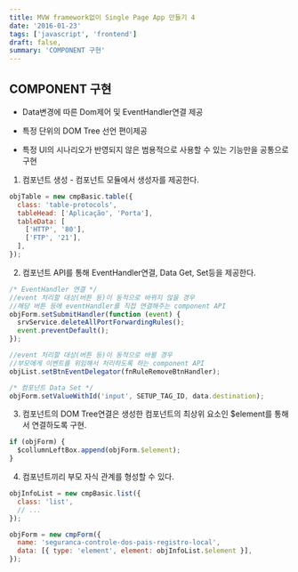 ```yaml
---
title: MVW framework없이 Single Page App 만들기 4
date: '2016-01-23'
tags: ['javascript', 'frontend']
draft: false,
summary: 'COMPONENT 구현'
---
```


## COMPONENT 구현

- Data변경에 따른 Dom제어 및 EventHandler연결 제공

- 특정 단위의 DOM Tree 선언 편이제공

- 특정 UI의 시나리오가 반영되지 않은 범용적으로 사용할 수 있는 기능만을 공통으로 구현

1.  컴포넌트 생성 - 컴포넌트 모듈에서 생성자를 제공한다.

```js
objTable = new cmpBasic.table({
  class: 'table-protocols',
  tableHead: ['Aplicação', 'Porta'],
  tableData: [
    ['HTTP', '80'],
    ['FTP', '21'],
  ],
});
```

2.  컴포넌트 API를 통해 EventHandler연결, Data Get, Set등을 제공한다.

```js
/* EventHandler 연결 */
//event 처리할 대상(버튼 등)이 동적으로 바뀌지 않을 경우
//해당 버튼 등에 eventHandler를 직접 연결해주는 component API
objForm.setSubmitHandler(function (event) {
  srvService.deleteAllPortForwardingRules();
  event.preventDefault();
});

//event 처리할 대상(버튼 등)이 동적으로 바뀔 경우
//부모에게 이벤트를 위임해서 처리하도록 하는 component API
objList.setBtnEventDelegator(fnRuleRemoveBtnHandler);

/* 컴포넌트 Data Set */
objForm.setValueWithId('input', SETUP_TAG_ID, data.destination);
```

3.  컴포넌트의 DOM Tree연결은 생성한 컴포넌트의 최상위 요소인 $element를 통해서 연결하도록 구현.

```js
if (objForm) {
  $collumnLeftBox.append(objForm.$element);
}
```

4.  컴포넌트끼리 부모 자식 관계를 형성할 수 있다.

```js
objInfoList = new cmpBasic.list({
  class: 'list',
  // ...
});

objForm = new cmpForm({
  name: 'seguranca-controle-dos-pais-registro-local',
  data: [{ type: 'element', element: objInfoList.$element }],
});
```

